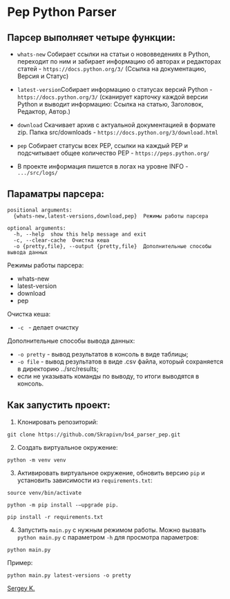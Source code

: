 # Pep Python Parser

## Парсер выполняет четыре функции:

- ```whats-new``` Собирает ссылки на статьи о нововведениях в Python, переходит по ним и забирает информацию об авторах и редакторах статей - ```https://docs.python.org/3/``` (Cсылка на документацию, Версия и Статус)

- ```latest-version```Собирает информацию о статусах версий Python - ```https://docs.python.org/3/``` (сканирует карточку каждой версии Python и выводит информацию: Ссылка на статью, Заголовок, Редактор, Автор.)

- ```download``` Скачивает архив с актуальной документацией в формате zip. Папка src/downloads - ```https://docs.python.org/3/download.html```

- ```pep``` Собирает статусы всех PEP, ссылки на каждый PEP и подсчитывает общее количество PEP - ```https://peps.python.org/```

- В проекте информация пишется в логах на уровне INFO - ```.../src/logs/```

## Параматры парсера:
```
positional arguments:
  {whats-new,latest-versions,download,pep}  Режимы работы парсера

optional arguments:
  -h, --help  show this help message and exit
  -c, --clear-cache  Очистка кеша
  -o {pretty,file}, --output {pretty,file}  Дополнительные способы вывода данных
```
Режимы работы парсера:
- whats-new
- latest-version
- download
- pep

Очистка кеша:
- ```-с ``` - делает очистку 

Дополнительные способы вывода данных:
- ```-o pretty``` - вывод результатов в консоль в виде таблицы;
- ```-o file``` - вывод результатов в виде .csv файла, который сохраняется в директорию ../src/results;
- если не указывать команды по выводу, то итоги выводятся в консоль.

## Как запустить проект:
1. Клонировать репозиторий:
```
git clone https://github.com/Skrapivn/bs4_parser_pep.git
```

2. Создать виртуальное окружение:
```
python -m venv venv
```

3. Активировать виртуальное окружение, обновить версию ```pip``` и установить зависимости из ```requirements.txt```:
```
source venv/bin/activate
```
```
python -m pip install -–upgrade pip.
```
```
pip install -r requirements.txt
```

4. Запустить ```main.py``` с нужным режимом работы. Можно вызвать ```python main.py``` с параметром ```-h``` для просмотра параметров:
```
python main.py
```
Пример:
```
python main.py latest-versions -o pretty
```
[Sergey K.](https://github.com/skrapivn/)

